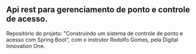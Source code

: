 <h2> Api rest para gerenciamento de ponto e controle de acesso. </h2>

Repositório do projeto: "Construindo um sistema de controle de ponto e acesso com Spring Boot", com o instrutor Rodolfo Gomes, pela Digital Innovation One.


